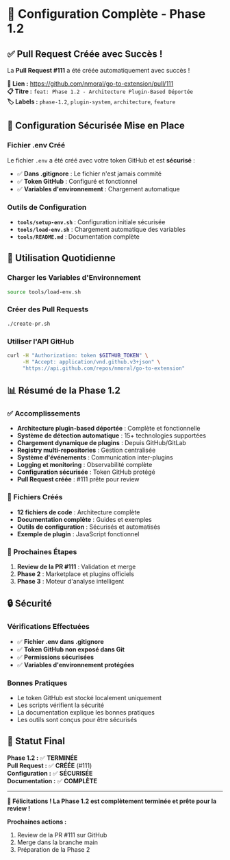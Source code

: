 # 🎉 Configuration Complète - Phase 1.2

## ✅ Pull Request Créée avec Succès !

La **Pull Request #111** a été créée automatiquement avec succès !

**🔗 Lien :** https://github.com/nmoral/go-to-extension/pull/111  
**📋 Titre :** `feat: Phase 1.2 - Architecture Plugin-Based Déportée`  
**🏷️ Labels :** `phase-1.2`, `plugin-system`, `architecture`, `feature`

## 🔐 Configuration Sécurisée Mise en Place

### Fichier .env Créé
Le fichier `.env` a été créé avec votre token GitHub et est **sécurisé** :
- ✅ **Dans .gitignore** : Le fichier n'est jamais commité
- ✅ **Token GitHub** : Configuré et fonctionnel
- ✅ **Variables d'environnement** : Chargement automatique

### Outils de Configuration
- **`tools/setup-env.sh`** : Configuration initiale sécurisée
- **`tools/load-env.sh`** : Chargement automatique des variables
- **`tools/README.md`** : Documentation complète

## 🚀 Utilisation Quotidienne

### Charger les Variables d'Environnement
```bash
source tools/load-env.sh
```

### Créer des Pull Requests
```bash
./create-pr.sh
```

### Utiliser l'API GitHub
```bash
curl -H "Authorization: token $GITHUB_TOKEN" \
     -H "Accept: application/vnd.github.v3+json" \
     "https://api.github.com/repos/nmoral/go-to-extension"
```

## 📊 Résumé de la Phase 1.2

### ✅ Accomplissements
- **Architecture plugin-based déportée** : Complète et fonctionnelle
- **Système de détection automatique** : 15+ technologies supportées
- **Chargement dynamique de plugins** : Depuis GitHub/GitLab
- **Registry multi-repositories** : Gestion centralisée
- **Système d'événements** : Communication inter-plugins
- **Logging et monitoring** : Observabilité complète
- **Configuration sécurisée** : Token GitHub protégé
- **Pull Request créée** : #111 prête pour review

### 📁 Fichiers Créés
- **12 fichiers de code** : Architecture complète
- **Documentation complète** : Guides et exemples
- **Outils de configuration** : Sécurisés et automatisés
- **Exemple de plugin** : JavaScript fonctionnel

### 🔄 Prochaines Étapes
1. **Review de la PR #111** : Validation et merge
2. **Phase 2** : Marketplace et plugins officiels
3. **Phase 3** : Moteur d'analyse intelligent

## 🔒 Sécurité

### Vérifications Effectuées
- ✅ **Fichier .env dans .gitignore**
- ✅ **Token GitHub non exposé dans Git**
- ✅ **Permissions sécurisées**
- ✅ **Variables d'environnement protégées**

### Bonnes Pratiques
- Le token GitHub est stocké localement uniquement
- Les scripts vérifient la sécurité
- La documentation explique les bonnes pratiques
- Les outils sont conçus pour être sécurisés

## 🎯 Statut Final

**Phase 1.2 :** ✅ **TERMINÉE**  
**Pull Request :** ✅ **CRÉÉE** (#111)  
**Configuration :** ✅ **SÉCURISÉE**  
**Documentation :** ✅ **COMPLÈTE**

---

**🎉 Félicitations ! La Phase 1.2 est complètement terminée et prête pour la review !**

**Prochaines actions :**
1. Review de la PR #111 sur GitHub
2. Merge dans la branche main
3. Préparation de la Phase 2
